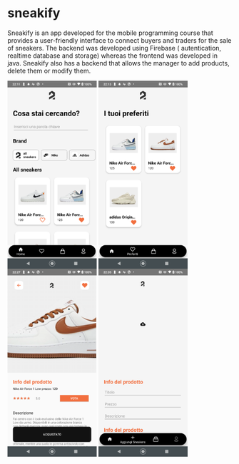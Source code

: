 # sneakify

Sneakify is an app developed for the mobile programming course that provides a user-friendly interface to connect buyers and traders for the sale of sneakers. The backend was developed using Firebase ( autentication, realtime database and storage) whereas the frontend was developed in java. Sneakify also has a backend that allows the manager to add products, delete them or modify them.
<div>
<img align="center" src="img/screen1.png" width=200>
<img align="center" src="img/screen2.png" width=200>
<img align="center" src="img/screen3.png" width=200>
<img align="center" src="img/screen4.png" width=200>
</div>
